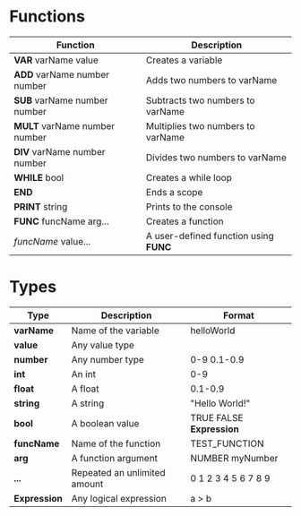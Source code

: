 ﻿# Functions
| Function                       | Description                            |
|--------------------------------|----------------------------------------|
| **VAR** varName value          | Creates a variable                     |
| **ADD** varName number number  | Adds two numbers to varName            |
| **SUB** varName number number  | Subtracts two numbers to varName       |
| **MULT** varName number number | Multiplies two numbers to varName      |
| **DIV** varName number number  | Divides two numbers to varName         |
| **WHILE** bool                 | Creates a while loop                   |
| **END**                        | Ends a scope                           |
| **PRINT** string               | Prints to the console                  |
| **FUNC** funcName arg...       | Creates a function                     |
| *funcName* value...            | A user-defined function using **FUNC** |

# Types
| Type           | Description                  | Format                    |
|----------------|------------------------------|---------------------------|
| **varName**    | Name of the variable         | helloWorld                |
| **value**      | Any value type               |                           |
| **number**     | Any number type              | 0-9 0.1-0.9               |
| **int**        | An int                       | 0-9                       |
| **float**      | A float                      | 0.1-0.9                   |
| **string**     | A string                     | "Hello World!"            |
| **bool**       | A boolean value              | TRUE FALSE **Expression** |
| **funcName**   | Name of the function         | TEST_FUNCTION             |
| **arg**        | A function argument          | NUMBER myNumber           |
| **...**        | Repeated an unlimited amount | 0 1 2 3 4 5 6 7 8 9       |
| **Expression** | Any logical expression       | a > b                     |
